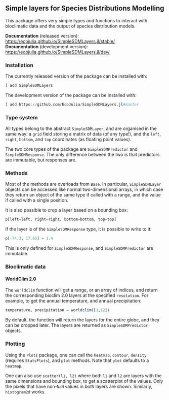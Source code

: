 ## Simple layers for Species Distributions Modelling

This package offers very simple types and functions to interact with
bioclimatic data and the output of species distribution models.

**Documentation** (released version): https://ecojulia.github.io/SimpleSDMLayers.jl/stable/   
**Documentation** (development version): https://ecojulia.github.io/SimpleSDMLayers.jl/dev/

### Installation

The currently released version of the package can be installed with:

~~~ julia
] add SimpleSDMLayers
~~~

The development version of the package can be installed with:

~~~ julia
] add https://github.com/EcoJulia/SimpleSDMLayers.jl#master
~~~

### Type system

All types belong to the abstract `SimpleSDMLayer`, and are organised in the
same way: a `grid` field storing a matrix of data (of any type!), and the
`left`, `right`, `bottom`, and `top` coordinates (as floating point values).

The two core types of the package are `SimpleSDMPredictor` and
`SimpleSDMResponse`. The only difference between the two is that predictors
are immutable, but responses are.

### Methods

Most of the methods are overloads from `Base`. In particular, `SimpleSDMLayer`
objects can be accessed like normal two-dimensional arrays, in which case
they return an object of the same type if called with a range, and the value
if called with a single position.

It is also possible to crop a layer based on a bounding box:

~~~ julia
p[left=left, right=right, bottom=bottom, top=top]
~~~

If the layer is of the `SimpleSDMResponse` type, it is possible to write to it:
~~~ julia
p[-74.3, 17.65] = 1.4
~~~

This is only defined for `SimpleSDMResponse`, and `SimpleSDMPredictor`
are immutable.

### Bioclimatic data

#### WorldClim 2.0

The `worldclim` function will get a range, or an array of indices, and return
the corresponding bioclim 2.0 layers at the specified `resolution`. For
example, to get the annual temperature, and annual precipitation:

~~~ julia
temperature, precipitation = worldclim([1,12])
~~~

By default, the function will return the layers for the entire globe, and they
can be cropped later. The layers are returned as `SimpleSDMPredictor` objects.


### Plotting

Using the `Plots` package, one can call the `heatmap`, `contour`, `density`
(requires `StatsPlots`), and `plot` methods. Note that `plot` defaults to a
`heatmap`.

One can also use `scatter(l1, l2)` where both `l1` and `l2` are layers with the
same dimensions and bounding box, to get a scatterplot of the values. Only the
pixels that have non-`NaN` values in *both* layers are shown. Similarly,
`histogram2d` works.
